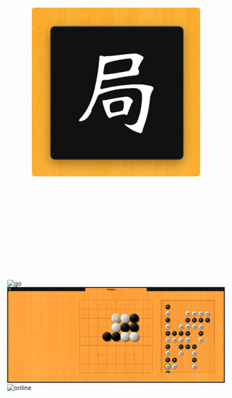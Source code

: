 

<p align="center">
  <img src="https://raw.githubusercontent.com/monsterkodi/go/master/img/icon.png" width="390px" height="390px" style="margin-bottom:160px; border-radius:6px;"/>
</p>
<p>&nbsp;</p>
<p>&nbsp;</p>

![go](img/go.png)
![tree](img/go_tree.png)
![online](img/go_online.png)